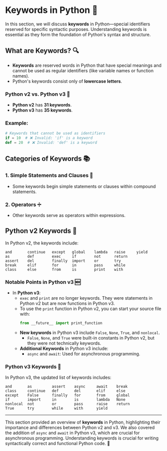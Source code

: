# Keywords in Python 🔑

In this section, we will discuss **keywords** in Python—special identifiers reserved for specific syntactic purposes. Understanding keywords is essential as they form the foundation of Python's syntax and structure.

## What are Keywords? 🔍

- **Keywords** are reserved words in Python that have special meanings and cannot be used as regular identifiers (like variable names or function names).
- Python's keywords consist only of **lowercase letters**.

### Python v2 vs. Python v3 🧩

- **Python v2** has **31 keywords**.
- **Python v3** has **35 keywords**.

### Example:
```python
# Keywords that cannot be used as identifiers
if = 10  # ❌ Invalid: 'if' is a keyword
def = 20  # ❌ Invalid: 'def' is a keyword
```

## Categories of Keywords 📚

### 1. **Simple Statements and Clauses** 📝
- Some keywords begin simple statements or clauses within compound statements.

### 2. **Operators** ➗
- Other keywords serve as operators within expressions.

## Python v2 Keywords 🔡

In Python v2, the keywords include:

```plaintext
and       continue   except   global    lambda   raise     yield
as        def        exec     if        not      return
assert    del        finally  import    or       try
break     elif       for      in        pass     while
class     else       from     is        print    with
```

### Notable Points in Python v3 🆕
- In **Python v3**:
  - `exec` and `print` are no longer keywords. They were statements in Python v2 but are now functions in Python v3.
  - To use the `print` function in Python v2, you can start your source file with:
    ```python
    from __future__ import print_function
    ```
  - **New keywords** in Python v3 include `False`, `None`, `True`, and `nonlocal`.
    - `False`, `None`, and `True` were built-in constants in Python v2, but they were not technically keywords.
  - **Additional Keywords** in Python v3 include:
    - `async` and `await`: Used for asynchronous programming.
  
### Python v3 Keywords 🔡

In Python v3, the updated list of keywords includes:

```plaintext
and       as         assert    async     await    break
class     continue   def       del       elif     else
except    False      finally   for       from     global
if        import     in        is        lambda   None
nonlocal  not        or        pass      raise    return
True      try        while     with      yield
```

---

This section provided an overview of **keywords** in Python, highlighting their importance and differences between Python v2 and v3. We also covered the addition of `async` and `await` in Python v3, which are crucial for asynchronous programming. Understanding keywords is crucial for writing syntactically correct and functional Python code. 🧠


